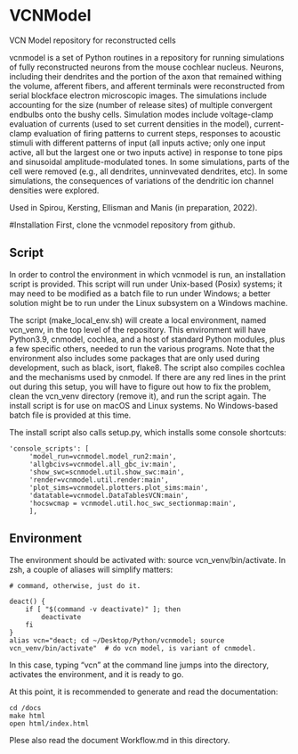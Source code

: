 # VCNModel
VCN Model repository for reconstructed cells

vcnmodel is a set of Python routines in a repository for running simulations of fully reconstructed neurons from the mouse cochlear nucleus.
Neurons, including their dendrites and the portion of the axon that remained withing the volume, afferent fibers, 
and afferent terminals were reconstructed from serial blockface electron microscopic images. 
The simulations include accounting for the size (number of release sites) of multiple convergent endbulbs onto the bushy cells.
Simulation modes include voltage-clamp evaluation of currents (used to set current densities in the model), current-clamp evaluation of firing patterns to current steps, responses to acoustic stimuli with different patterns of input (all inputs active; only one input active, all but the largest one or two inputs active) in response to tone pips and sinusoidal amplitude-modulated tones. In some simulations, parts of the cell were removed (e.g., all dendrites, unninvevated dendrites, etc). In some simulations, the consequences of variations of the dendritic ion channel densities were explored.

Used in Spirou, Kersting, Ellisman and Manis (in preparation, 2022).

#Installation
First, clone the vcnmodel repository from github.

Script
------
In order to control the environment in which vcnmodel is run, an installation script is provided. This script will run under Unix-based (Posix) systems; it may need to be modified as a batch file to run under Windows; a better solution might be to run under the Linux subsystem on a Windows machine.

The script (make_local_env.sh) will create a local environment, named vcn_venv, in the top level of the repository. This environment will have Python3.9, cnmodel, cochlea, and a host of standard Python modules, plus a few specific others, needed to run the various programs. Note that the environment also includes some packages that are only used during development, such as black, isort, flake8. The script also compiles cochlea and the mechanisms used by cnmodel. If there are any red lines in the print out during this setup, you will have to figure out how to fix the problem, clean the vcn_venv directory (remove it), and run the script again. The install script is for use on macOS and Linux systems. No Windows-based batch file is provided at this time.

The install script also calls setup.py, which installs some console shortcuts:

```
'console_scripts': [
     'model_run=vcnmodel.model_run2:main',
     'allgbcivs=vcnmodel.all_gbc_iv:main',
     'show_swc=scnmodel.util.show_swc:main',
     'render=vcnmodel.util.render:main',
     'plot_sims=vcnmodel.plotters.plot_sims:main',
     'datatable=vcnmodel.DataTablesVCN:main',
     'hocswcmap = vcnmodel.util.hoc_swc_sectionmap:main',
     ],
```


Environment
-----------
The environment should be activated with: source vcn_venv/bin/activate. In zsh, a couple of aliases will simplify matters:

  ```# clean deactivation - no message if there is no deactivate
  # command, otherwise, just do it.

  deact() {
      if [ "$(command -v deactivate)" ]; then
          deactivate
      fi
  }
  alias vcn="deact; cd ~/Desktop/Python/vcnmodel; source vcn_venv/bin/activate"  # do vcn model, is variant of cnmodel.
  ```
  
  In this case, typing “vcn” at the command line jumps into the directory, activates the environment, and it is ready to go.

At this point, it is recommended to generate and read the documentation:

  ```
  cd /docs
  make html
  open html/index.html
  ```

Plese also read the document Workflow.md in this directory.




